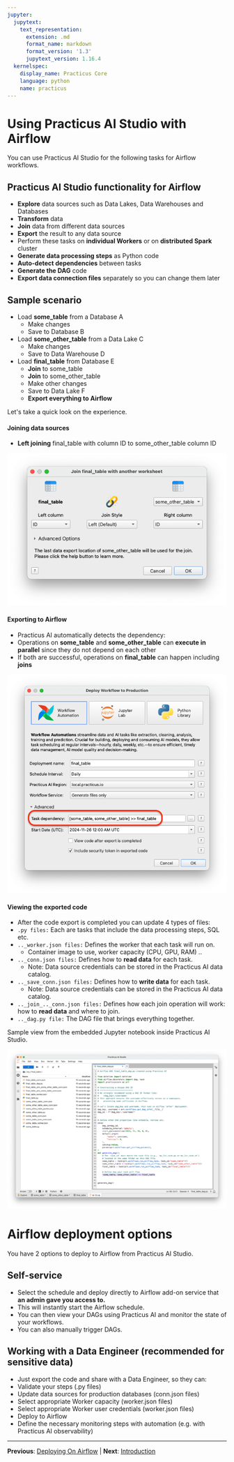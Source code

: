 ```yaml
---
jupyter:
  jupytext:
    text_representation:
      extension: .md
      format_name: markdown
      format_version: '1.3'
      jupytext_version: 1.16.4
  kernelspec:
    display_name: Practicus Core
    language: python
    name: practicus
---
```


<!-- #region -->
# Using Practicus AI Studio with Airflow

You can use Practicus AI Studio for the following tasks for Airflow workflows.

## Practicus AI Studio functionality for Airflow
- **Explore** data sources such as Data Lakes, Data Warehouses and Databases
- **Transform** data
- **Join** data from different data sources
- **Export** the result to any data source
- Perform these tasks on **individual Workers** or on **distributed Spark** cluster
- **Generate data processing steps** as Python code
- **Auto-detect dependencies** between tasks
- **Generate the DAG** code 
- **Export data connection files** separately so you can change them later


## Sample scenario
- Load **some_table** from a Database A
    - Make changes
    - Save to Database B
- Load **some_other_table** from a Data Lake C
    - Make changes
    - Save to Data Warehouse D
- Load **final_table** from Database E
    - **Join** to some_table
    - **Join** to some_other_table
    - Make other changes
    - Save to Data Lake F
    - **Export everything to Airflow**

Let's take a quick look on the experience.
<!-- #endregion -->

#### Joining data sources

- **Left joining** final_table with column ID to some_other_table column ID

![join.png](img/join.png)


#### Exporting to Airflow

- Practicus AI automatically detects the dependency:
- Operations on **some_table** and **some_other_table** can **execute in parallel** since they do not depend on each other
- If both are successful, operations on **final_table** can happen including **joins**

![airflow](img/airflow.png)


#### Viewing the exported code

- After the code export is completed you can update 4 types of files:
- `.py files:` Each are tasks that include the data processing steps, SQL etc.
- `.._worker.json files:` Defines the worker that each task will run on.
    - Container image to use, worker capacity (CPU, GPU, RAM) ..
- `.._conn.json files:` Defines how to **read data** for each task.
    - Note: Data source credentials can be stored in the Practicus AI data catalog.
- `.._save_conn.json files:` Defines how to **write data** for each task.
    - Note: Data source credentials can be stored in the Practicus AI data catalog.
- `.._join_.._conn.json files:` Defines how each join operation will work: how to **read data** and where to join.
- `.._dag.py file:` The DAG file that brings everything together.

Sample view from the embedded Jupyter notebook inside Practicus AI Studio.

![airflow.png](img/exported.png)


# Airflow deployment options

You have 2 options to deploy to Airflow from Practicus AI Studio.

## Self-service
- Select the schedule and deploy directly to Airflow add-on service that **an admin gave you access to.**
- This will instantly start the Airflow schedule.
- You can then view your DAGs using Practicus AI and monitor the state of your workflows.
- You can also manually trigger DAGs.

## Working with a Data Engineer (recommended for sensitive data)
- Just export the code and share with a Data Engineer, so they can:
- Validate your steps (.py files)
- Update data sources for production databases (conn.json files)
- Select appropriate Worker capacity (worker.json files)
- Select appropriate Worker user credentials (worker.json files)
- Deploy to Airflow 
- Define the necessary monitoring steps with automation (e.g. with Practicus AI observability)


---

**Previous**: [Deploying On Airflow](../airflow/deploying-on-airflow.md) | **Next**: [Introduction](../../generative-ai/introduction.md)
